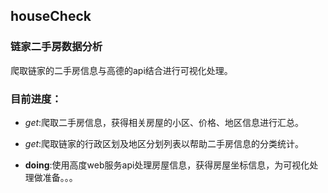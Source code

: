 houseCheck
--------------
### 链家二手房数据分析

爬取链家的二手房信息与高德的api结合进行可视化处理。



### 目前进度：

+ *get*:爬取二手房信息，获得相关房屋的小区、价格、地区信息进行汇总。

+ *get*:爬取链家的行政区划及地区分划列表以帮助二手房信息的分类统计。

+ **doing**:使用高度web服务api处理房屋信息，获得房屋坐标信息，为可视化处理做准备。。。

